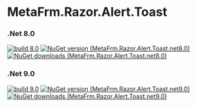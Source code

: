 # MetaFrm.Razor.Alert.Toast

### .Net 8.0
[![build 8.0](https://github.com/MetaFrm/MetaFrm.Razor.Alert.Toast/actions/workflows/build_8.0.yml/badge.svg)](https://github.com/MetaFrm/MetaFrm.Razor.Alert.Toast/actions/workflows/build_8.0.yml)
[![NuGet version (MetaFrm.Razor.Alert.Toast.net8.0)](https://img.shields.io/nuget/v/MetaFrm.Razor.Alert.Toast.net8.0)](https://www.nuget.org/packages/MetaFrm.Razor.Alert.Toast.net8.0/)
[![NuGet downloads (MetaFrm.Razor.Alert.Toast.net8.0)](https://img.shields.io/nuget/dt/MetaFrm.Razor.Alert.Toast.net8.0)](https://www.nuget.org/packages/MetaFrm.Razor.Alert.Toast.net8.0/)
### .Net 9.0
[![build 9.0](https://github.com/MetaFrm/MetaFrm.Razor.Alert.Toast/actions/workflows/build_9.0.yml/badge.svg)](https://github.com/MetaFrm/MetaFrm.Razor.Alert.Toast/actions/workflows/build_9.0.yml)
[![NuGet version (MetaFrm.Razor.Alert.Toast.net9.0)](https://img.shields.io/nuget/v/MetaFrm.Razor.Alert.Toast.net9.0)](https://www.nuget.org/packages/MetaFrm.Razor.Alert.Toast.net9.0/)
[![NuGet downloads (MetaFrm.Razor.Alert.Toast.net9.0)](https://img.shields.io/nuget/dt/MetaFrm.Razor.Alert.Toast.net9.0)](https://www.nuget.org/packages/MetaFrm.Razor.Alert.Toast.net9.0/)